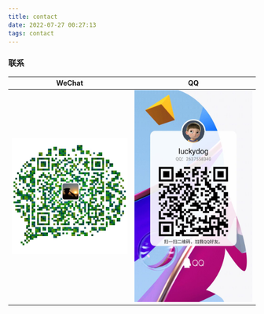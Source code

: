 ```yaml
---
title: contact
date: 2022-07-27 00:27:13
tags: contact
---
```


### 联系

|                    WeChat                    |                    QQ                    |
| :------------------------------------------: | :--------------------------------------: |
| ![image-20220727002919500](image/wechat.png) | ![image-20220727003049762](image/QQ.png) |

